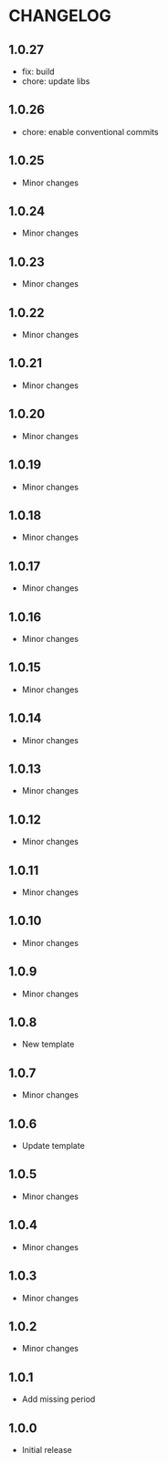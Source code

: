 # CHANGELOG

## 1.0.27

- fix: build
- chore: update libs

## 1.0.26

- chore: enable conventional commits

## 1.0.25

- Minor changes

## 1.0.24

- Minor changes

## 1.0.23

- Minor changes

## 1.0.22

- Minor changes

## 1.0.21

- Minor changes

## 1.0.20

- Minor changes

## 1.0.19

- Minor changes

## 1.0.18

- Minor changes

## 1.0.17

- Minor changes

## 1.0.16

- Minor changes

## 1.0.15

- Minor changes

## 1.0.14

- Minor changes

## 1.0.13

- Minor changes

## 1.0.12

- Minor changes

## 1.0.11

- Minor changes

## 1.0.10

- Minor changes

## 1.0.9

- Minor changes

## 1.0.8

- New template

## 1.0.7

- Minor changes

## 1.0.6

- Update template

## 1.0.5

- Minor changes

## 1.0.4

- Minor changes

## 1.0.3

- Minor changes

## 1.0.2

- Minor changes

## 1.0.1

- Add missing period

## 1.0.0

- Initial release
